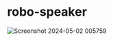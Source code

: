 # robo-speaker
![Screenshot 2024-05-02 005759](https://github.com/Avantika-t8/robo-speaker/assets/129331876/13aba957-4084-4ff6-9a83-d5d1d1f98840)
